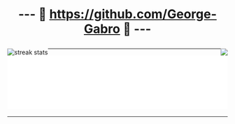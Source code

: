 <h1 align="center">

--- 🔗 https://github.com/George-Gabro 🔗 ---

</h1>

<p align="center">
<img align="left" alt="streak stats" src="https://github-readme-streak-stats.herokuapp.com/?user=George-Gabro&theme=dark" />
<img align="right" src="https://github-readme-stats.vercel.app/api?username=George-Gabro&theme=dark">
</p>

---

<img src="terminal.svg" alt="Typing SVG" /></a>

---
